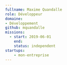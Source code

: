 ```yaml
---
fullname: Maxime Quandalle
role: Développeur
domaine:
- Développement
github: mquandalle
missions:
  - start: 2019-06-01
    end:
    status: independent
startups:
    - mon-entreprise
---
```

